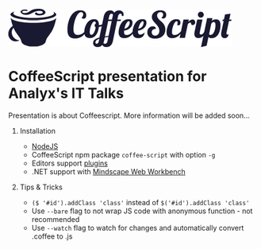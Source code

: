 ![Coffeescript](logo.png)

CoffeeScript presentation for Analyx's IT Talks
=========================

Presentation is about Coffeescript.
More information will be added soon...

1. Installation
    * [NodeJS](http://nodejs.org/)
    * CoffeeScript npm package ```coffee-script``` with option ```-g```
    * Editors support [plugins](http://github.com/jashkenas/coffee-script/wiki/Text-editor-plugins)
    * .NET support with [Mindscape Web Workbench](http://visualstudiogallery.msdn.microsoft.com/2b96d16a-c986-4501-8f97-8008f9db141a)

2. Tips & Tricks
    * ```($ '#id').addClass 'class'``` instead of ```$('#id').addClass 'class'```
    * Use ```--bare``` flag to not wrap JS code with anonymous function - not recommended
    * Use ```--watch``` flag to watch for changes and automatically convert .coffee to .js
